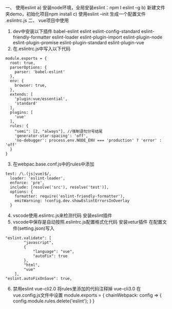 一、	使用eslint
a)	安装node环境，全局安装eslint：npm I eslint –g
b)	新建文件夹demo，初始化项目npm install
c)	使用eslint –init 生成一个配置文件 .eslintrc.js
二、	vue项目中使用
1.	dev中安装以下插件
babel-eslint
eslint
eslint-config-standard
eslint-friendly-formatter
eslint-loader
eslint-plugin-import
eslint-plugin-node
eslint-plugin-promise
eslint-plugin-standard
eslint-plugin-vue
2.	在.eslintrc.js中写入以下代码

``` 
module.exports = {
  root: true, 
  parserOptions: {
    parser: 'babel-eslint'
  }, 
  env: {
    browser: true,
  }, 
  extends: [
    'plugin:vue/essential', 
    'standard'
  ], 
  plugins: [
    'vue'
  ], 
  rules: {
    "semi": [2, "always"], //强制语句分号结尾
    'generator-star-spacing': 'off',
    'no-debugger': process.env.NODE_ENV === 'production' ? 'error' : 'off'
  }
}
```

3.	在webpac.base.conf.js中的rules中添加

``` 
test: /\.(js|vue)$/, 
  loader: 'eslint-loader', 
  enforce: 'pre', 
  include: [resolve('src'), resolve('test')], 
  options: {
    formatter: require('eslint-friendly-formatter'),
    emitWarning: !config.dev.showEslintErrorsInOverlay
  }
```
4.	vscode使用.eslintrc.js来检测代码
安装eslint插件
5.	vscode中保存是自动按照.eslintrc.js配置格式化代码
安装vetur插件
在配置文件(setting.json)写入
```
"eslint.validate": [
        "javascript",
        {
            "language": "vue",
            "autoFix": true
        },
        "html",
        "vue"
    ],
"eslint.autoFixOnSave": true, 
```
6.	禁用eslint
vue-cli2.0 将rules里添加的代码注释掉
vue-cli3.0 在vue.config.js文件中设置
module.exports = {
    chainWebpack: config => {
        config.module.rules.delete('eslint');
    }
}

